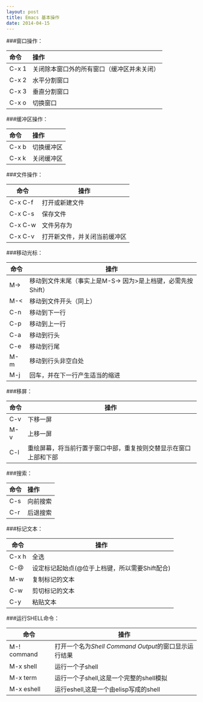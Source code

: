 ```yaml
---
layout: post
title: Emacs 基本操作
date: 2014-04-15
---
```


###窗口操作：

|命令|操作|
| :--- | :--- |
|C-x 1          |关闭除本窗口外的所有窗口（缓冲区并未关闭）  |
|C-x 2           |水平分割窗口  |
|C-x 3           |垂直分割窗口  |
|C-x o		|切换窗口  |



###缓冲区操作：

|命令|操作|
|:---|:---|
|C-x b           |切换缓冲区  |
|C-x k           |关闭缓冲区  |



###文件操作：

|命令|操作|
|---|---|
|C-x C-f         |打开或新建文件 | 
|C-x C-s         |保存文件  |
|C-x C-w	|	文件另存为|  
|C-x C-v	|	打开新文件，并关闭当前缓冲区  |



###移动光标：

|命令|操作|
|---|---|
|M->             |移动到文件末尾（事实上是M-S-> 因为>是上档键，必需先按Shift）  |
|M-<             |移动到文件开头（同上）  |
|C-n             |移动到下一行  |
|C-p             |移动到上一行  |
|C-a             |移动到行头  |
|C-e             |移动到行尾   |
|M-m             |移动到行头非空白处 | 
|M-j		|回车，并在下一行产生适当的缩进 | 



###移屏：

|命令|操作|
|---|---|
|C-v		|下移一屏  |
|M-v		|上移一屏  |
|C-l		|重绘屏幕，将当前行置于窗口中部，重复按则交替显示在窗口上部和下部  |



###搜索：

|命令|操作|
|:---|:---|
|C-s		|向前搜索   |
|C-r		|后退搜索   |



###标记文本：

|命令|操作|
|---|---|
|C-x h		|全选   |
|C-@		|设定标记起始点(@位于上档键，所以需要Shift配合)   |
|M-w		|复制标记的文本   |
|C-w		|剪切标记的文本   |
|C-y		|粘贴文本   |



###运行SHELL命令：

|命令	|	操作|
|---|---|
|M-! command	|打开一个名为*Shell Command Output*的窗口显示运行结果   |
|M-x shell	|运行一个子shell   |
|M-x term	|运行一个子shell,这是一个完整的shell模拟   |
|M-x eshell	|运行eshell,这是一个由elisp写成的shell    |


